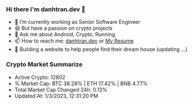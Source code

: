 ### Hi there I'm danhtran.dev 👋

- 🔭 I’m currently working as Senior Software Engineer
- 😄 But have a passion on crypto projects
- 💬 Ask me about Android, Crypto, Running 
- 📫 How to reach me: <a href="https://danhtran.dev" target="_blank">danhtran.dev</a> or <a href="Dan-Resume.pdf" target="_blank">My Resume</a>
- 🌱 Building a website to help people find their dream house (updating ...)

### Crypto Market Summarize
- Active Crypto: 12802
- % Market Cap: BTC 38.28% | ETH 17.42% | BNB 4.77%
- Total Market Cap Changed 24h: 0.13%
- Updated At: 1/3/2023, 12:31:20 PM
